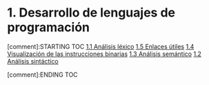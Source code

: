 # 1. Desarrollo de lenguajes de programación


[comment]:STARTING TOC
[1.1 Análisis léxico](<./content/1.1 Análisis léxico.md>)
[1.5 Enlaces útiles](<./content/1.5 Enlaces útiles.md>)
[1.4 Visualización de las instrucciones binarias](<./content/1.4 Visualización de las instrucciones binarias.md>)
[1.3 Análisis semántico](<./content/1.3 Análisis semántico.md>)
[1.2 Análisis sintáctico](<./content/1.2 Análisis sintáctico.md>)

[comment]:ENDING TOC